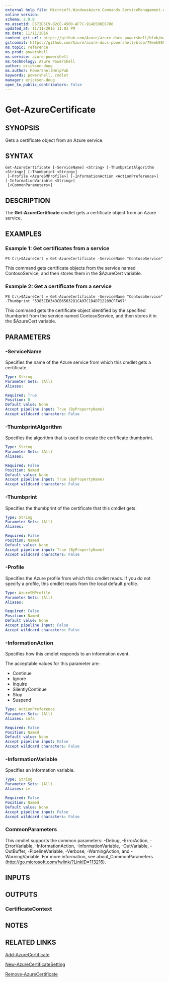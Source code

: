 ```yaml
---
external help file: Microsoft.WindowsAzure.Commands.ServiceManagement.dll-Help.xml
online version: 
schema: 2.0.0
ms.assetid: C672D5C9-B2CE-4500-AF7C-914D50DE6708
updated_at: 11/11/2016 11:03 PM
ms.date: 11/11/2016
content_git_url: https://github.com/Azure/azure-docs-powershell/blob/master/azureps-cmdlets-docs/ServiceManagement/Azure.Service/v2.1.0/Get-AzureCertificate.md
gitcommit: https://github.com/Azure/azure-docs-powershell/blob/79eeb985ea480979357fb4695832a0c3d29a48bf/azureps-cmdlets-docs/ServiceManagement/Azure.Service/v2.1.0/Get-AzureCertificate.md
ms.topic: reference
ms.prod: powershell
ms.service: azure-powershell
ms.technology: Azure PowerShell
author: erickson-doug
ms.author: PowerShellHelpPub
keywords: powershell, cmdlet
manager: erickson-doug
open_to_public_contributors: False
---
```


# Get-AzureCertificate

## SYNOPSIS
Gets a certificate object from an Azure service.

## SYNTAX

```
Get-AzureCertificate [-ServiceName] <String> [-ThumbprintAlgorithm <String>] [-Thumbprint <String>]
 [-Profile <AzureSMProfile>] [-InformationAction <ActionPreference>] [-InformationVariable <String>]
 [<CommonParameters>]
```

## DESCRIPTION
The **Get-AzureCertificate** cmdlet gets a certificate object from an Azure service.

## EXAMPLES

### Example 1: Get certificates from a service
```
PS C:\>$AzureCert = Get-AzureCertificate -ServiceName "ContosoService"
```

This command gets certificate objects from the service named ContosoService, and then stores them in the $AzureCert variable.

### Example 2: Get a certificate from a service
```
PS C:\>$AzureCert = Get-AzureCertificate -ServiceName "ContosoService" -Thumbprint '5383CE0343CB6563281CA97C1D4D712209CFFA97'
```

This command gets the certificate object identified by the specified thumbprint from the service named ContosoService, and then stores it in the $AzureCert variable.

## PARAMETERS

### -ServiceName
Specifies the name of the Azure service from which this cmdlet gets a certificate.

```yaml
Type: String
Parameter Sets: (All)
Aliases: 

Required: True
Position: 0
Default value: None
Accept pipeline input: True (ByPropertyName)
Accept wildcard characters: False
```

### -ThumbprintAlgorithm
Specifies the algorithm that is used to create the certificate thumbprint.

```yaml
Type: String
Parameter Sets: (All)
Aliases: 

Required: False
Position: Named
Default value: None
Accept pipeline input: True (ByPropertyName)
Accept wildcard characters: False
```

### -Thumbprint
Specifies the thumbprint of the certificate that this cmdlet gets.

```yaml
Type: String
Parameter Sets: (All)
Aliases: 

Required: False
Position: Named
Default value: None
Accept pipeline input: True (ByPropertyName)
Accept wildcard characters: False
```

### -Profile
Specifies the Azure profile from which this cmdlet reads.
If you do not specify a profile, this cmdlet reads from the local default profile.

```yaml
Type: AzureSMProfile
Parameter Sets: (All)
Aliases: 

Required: False
Position: Named
Default value: None
Accept pipeline input: False
Accept wildcard characters: False
```

### -InformationAction
Specifies how this cmdlet responds to an information event.

The acceptable values for this parameter are:

- Continue
- Ignore
- Inquire
- SilentlyContinue
- Stop
- Suspend

```yaml
Type: ActionPreference
Parameter Sets: (All)
Aliases: infa

Required: False
Position: Named
Default value: None
Accept pipeline input: False
Accept wildcard characters: False
```

### -InformationVariable
Specifies an information variable.

```yaml
Type: String
Parameter Sets: (All)
Aliases: iv

Required: False
Position: Named
Default value: None
Accept pipeline input: False
Accept wildcard characters: False
```

### CommonParameters
This cmdlet supports the common parameters: -Debug, -ErrorAction, -ErrorVariable, -InformationAction, -InformationVariable, -OutVariable, -OutBuffer, -PipelineVariable, -Verbose, -WarningAction, and -WarningVariable. For more information, see about_CommonParameters (http://go.microsoft.com/fwlink/?LinkID=113216).

## INPUTS

## OUTPUTS

### CertificateContext

## NOTES

## RELATED LINKS

[Add-AzureCertificate](xref:ServiceManagement/Azure.Service/v2.1.0/Add-AzureCertificate.md)

[New-AzureCertificateSetting](xref:ServiceManagement/Azure.Service/v2.1.0/New-AzureCertificateSetting.md)

[Remove-AzureCertificate](xref:ServiceManagement/Azure.Service/v2.1.0/Remove-AzureCertificate.md)


